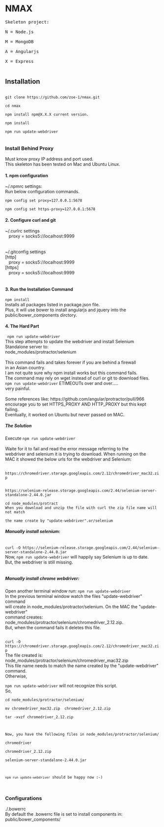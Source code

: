 <h1> NMAX </h1>

<pre>Skeleton project:<br/>
N = Node.js<br/>
M = MongoDB<br/>
A = Angularjs<br/>
X = Express<br/>
</pre>

<h2>Installation</h2>
<code>
git clone https://github.com/zoe-1/nmax.git<br/>
cd nmax<br/>
npm install npm@X.X.X current version.<br/>
npm install<br/>
npm run update-webdriver<br/>
</code>


<h3>Install Behind Proxy</h3>
<p>Must know proxy IP address and port used.<br/>
This skeleton has been tested on Mac and Ubuntu Linux.<br/>
</p>

<h4>1. npm configuration</h4>
<p>
~/.npmrc settings:<br/>
Run below configuration commands.<br/>
<code>
npm config set proxy=127.0.0.1:5678</code><br/>
<code>
npm config set https-proxy=127.0.0.1:5678</code>
<br/>

<h4>2. Configure curl and git</h4>
<p>
~/.curlrc settings<br/>
&nbsp;&nbsp;&nbsp;proxy = socks5://localhost:9999<br/>
<br/><br/>
~/.gitconfig settings<br/>
[http]<br/>
&nbsp;&nbsp;&nbsp;proxy = socks5://localhost:9999<br/>
[https]<br/>
&nbsp;&nbsp;&nbsp;proxy = socks5://localhost:9999<br/><br/>
</p>



<h4>3. Run the Installation Command</h4>
<code>npm install</code><br/>
Installs all packages listed in package.json file.<br/> 
Plus, it will use bower to install angularjs and jquery into the<br/>
public/bower_components dirctory.<br/>

<h4>4. The Hard Part </h4>
<code> npm run update-webdriver</code><br/>
This step attempts to update the webdriver and install Selenium<br/>
Standalone server to: <br/>
node_modules/protractor/selenium<br/><br/>
This command fails and takes forever if you are behind a firewall</br>
in an Asian country. <br/>I am not quite sure why npm install works but this command fails. <br/>The command may rely on
wget instead of curl or git to download files. <br/>
<code>npm run update-webdriver</code> ETIMEOUTs over and over.....<br/>
very painful.<br/><br/>
Some references like: https://github.com/angular/protractor/pull/966<br/>
encourage you to set HTTPS_PROXY AND HTTP_PROXY but this kept failing.<br/>
Eventually, it worked on Ubuntu but never passed on MAC.


<h5>The Solution</h5>
<p>Execute <code>npm run update-webdriver</code><br/><br/>
Waite for it to fail and read the error message referring to the<br/>
webdriver and selenium it is trying to download. When running on the <br/>
MAC it showed the below urls for the webdriver and Selenium:<br/><br/> <code>
https://chromedriver.storage.googleapis.com/2.12/chromedriver_mac32.zip
<br/>
https://selenium-release.storage.googleapis.com/2.44/selenium-server-standalone-2.44.0.jar</code><br/>
<code>
cd node_modules/protract <br/>When you download and unzip the file with curl the zip file name will not match<br/>
the name create by "update-webdriver".or/selenium</code><br/>

<h5>Manually install selenium:</h5>
<code>
curl -O https://selenium-release.storage.googleapis.com/2.44/selenium-server-standalone-2.44.0.jar</code><br/> 
Now, <code>npm run update-webdriver</code> will happily say Selenium is up to date.<br/>
But, the webdriver is still missing.<br/><br/>

<h5>Manually install chrome webdriver:</h5>
Open another terminal window run: <code>npm run update-webdriver</code><br/>
In the previous terminal window watch the files "update-webdriver" command<br/>
will create in node_modules/protractor/selenium. On the MAC the "update-webdriver"<br/>
command creates: node_modules/protractor/selenium/chromedriver_2.12.zip.<br/>
But, when the command fails it deletes this file.<br/><br/>
<code>
curl -O https://chromedriver.storage.googleapis.com/2.12/chromedriver_mac32.zip</code><br/>
The file created is: node_modules/protractor/selenium/chromedriver_mac32.zip<br/>
This file name needs to match the name created by the "update-webdriver" command.<br/>
Otherwise,<br/>
<code>
npm run update-webdriver</code> will not recognize this script.<br/>
So,<br/>
<code>
cd node_modules/protractor/selenium/ </code><br/>
<code>
mv chromedriver_mac32.zip  chromedriver_2.12.zip</code>
<br/>
<code>
tar -xvzf chromedriver_2.12.zip<br/>
<br/>
Now, you have the following files in node_modules/protractor/selenium/<br/>
chromedriver<br/>
chromedriver_2.12.zip<br/>
selenium-server-standalone-2.44.0.jar<br/>
<br/>
<code>npm run update-webdriver</code> should be happy now :-)<br>



</code>

</p>



</p>

<h3>Configurations</h3>
<p>./.bowerrc<br/>
By default the .bowerrc file is set to install components in:<br/>
public/bower_components/<br/>
</p>
